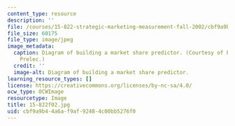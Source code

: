 ```yaml
---
content_type: resource
description: ''
file: /courses/15-822-strategic-marketing-measurement-fall-2002/cbf9a9b44a6af9af92484c00bb5276f0_15-822f02.jpg
file_size: 60175
file_type: image/jpeg
image_metadata:
  caption: Diagram of building a market share predictor. (Courtesy of Prof. Drazen
    Prelec.)
  credit: ''
  image-alt: Diagram of building a market share predictor.
learning_resource_types: []
license: https://creativecommons.org/licenses/by-nc-sa/4.0/
ocw_type: OCWImage
resourcetype: Image
title: 15-822f02.jpg
uid: cbf9a9b4-4a6a-f9af-9248-4c00bb5276f0
---
```

